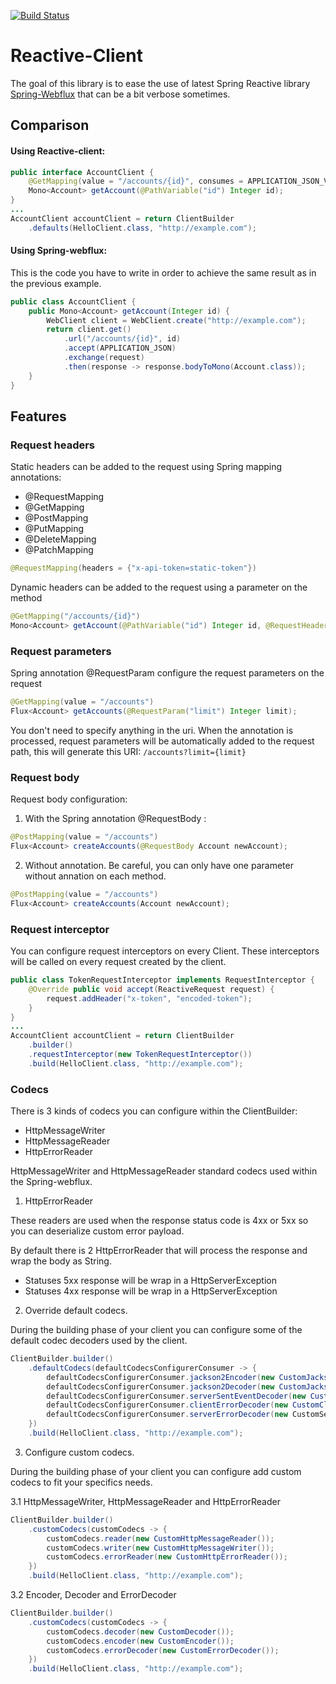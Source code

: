 [![Build Status](https://travis-ci.org/jgsqware/projectAlpha.svg?branch=master)](https://travis-ci.org/jbrixhe/projectAlpha)

# Reactive-Client
The goal of this library is to ease the use of latest Spring Reactive library [Spring-Webflux](http://docs.spring.io/spring-framework/docs/5.0.0.M1/spring-framework-reference/html/web-reactive.html) that can be a bit verbose sometimes.


## Comparison
#### Using Reactive-client:

```java
public interface AccountClient {
    @GetMapping(value = "/accounts/{id}", consumes = APPLICATION_JSON_VALUE)
    Mono<Account> getAccount(@PathVariable("id") Integer id);
}
...
AccountClient accountClient = return ClientBuilder
	.defaults(HelloClient.class, "http://example.com");
```

#### Using Spring-webflux:
This is the code you have to write in order to achieve the same result as in the previous example.

```java
public class AccountClient {
    public Mono<Account> getAccount(Integer id) {
        WebClient client = WebClient.create("http://example.com");
        return client.get()
            .url("/accounts/{id}", id)
            .accept(APPLICATION_JSON)
            .exchange(request)
            .then(response -> response.bodyToMono(Account.class));
    }
}
```

## Features
### Request headers
Static headers can be added to the request using Spring mapping annotations: 
* @RequestMapping
* @GetMapping
* @PostMapping
* @PutMapping
* @DeleteMapping
* @PatchMapping

```java
@RequestMapping(headers = {"x-api-token=static-token"})
```

Dynamic headers can be added to the request using a parameter on the method

```java
@GetMapping("/accounts/{id}")
Mono<Account> getAccount(@PathVariable("id") Integer id, @RequestHeader("x-api-token") String token);
```

### Request parameters
Spring annotation @RequestParam configure the request parameters on the request
```java
@GetMapping(value = "/accounts")
Flux<Account> getAccounts(@RequestParam("limit") Integer limit);
```

You don't need to specify anything in the uri. When the annotation is processed, request parameters will be automatically added to the request path, this will generate this URI: ```/accounts?limit={limit}```

### Request body
Request body configuration:

1. With the Spring annotation @RequestBody :
```java
@PostMapping(value = "/accounts")
Flux<Account> createAccounts(@RequestBody Account newAccount);
```

2. Without annotation. Be careful, you can only have one parameter without annation on each method.
```java
@PostMapping(value = "/accounts")
Flux<Account> createAccounts(Account newAccount);
```

### Request interceptor
You can configure request interceptors on every Client. These interceptors will be called on every request created by the client.

```java
public class TokenRequestInterceptor implements RequestInterceptor {
    @Override public void accept(ReactiveRequest request) {
        request.addHeader("x-token", "encoded-token");
    }
}
...
AccountClient accountClient = return ClientBuilder
    .builder()
    .requestInterceptor(new TokenRequestInterceptor())
    .build(HelloClient.class, "http://example.com");
```

### Codecs
There is 3 kinds of codecs you can configure within the ClientBuilder: 
* HttpMessageWriter 
* HttpMessageReader 
* HttpErrorReader

HttpMessageWriter and HttpMessageReader standard codecs used within the Spring-webflux.  
 

1. HttpErrorReader 

 These readers are used when the response status code is 4xx or 5xx so you can deserialize custom error payload.

 By default there is 2 HttpErrorReader that will process the response and wrap the body as String. 
* Statuses 5xx response will be wrap in a HttpServerException
* Statuses 4xx response will be wrap in a HttpServerException


2. Override default codecs.

During the building phase of your client you can configure some of the default codec decoders used by the client. 
```java
ClientBuilder.builder()
    .defaultCodecs(defaultCodecsConfigurerConsumer -> {
        defaultCodecsConfigurerConsumer.jackson2Encoder(new CustomJackson2JsonEncoder());
        defaultCodecsConfigurerConsumer.jackson2Decoder(new CustomJackson2JsonDecoder());
        defaultCodecsConfigurerConsumer.serverSentEventDecoder(new CustomDecoder());
        defaultCodecsConfigurerConsumer.clientErrorDecoder(new CustomClientErrorDecoder());
        defaultCodecsConfigurerConsumer.serverErrorDecoder(new CustomServerErrorDecoder);
    })
    .build(HelloClient.class, "http://example.com");
```

3. Configure custom codecs.

 During the building phase of your client you can configure add custom codecs to fit your specifics needs.

3.1 HttpMessageWriter, HttpMessageReader and HttpErrorReader  
```java
ClientBuilder.builder()
    .customCodecs(customCodecs -> {
        customCodecs.reader(new CustomHttpMessageReader());
        customCodecs.writer(new CustomHttpMessageWriter());
        customCodecs.errorReader(new CustomHttpErrorReader());
    })
    .build(HelloClient.class, "http://example.com");
```

3.2 Encoder, Decoder and ErrorDecoder 
 
 ```java
 ClientBuilder.builder()
     .customCodecs(customCodecs -> {
         customCodecs.decoder(new CustomDecoder());
         customCodecs.encoder(new CustomEncoder());
         customCodecs.errorDecoder(new CustomErrorDecoder());
     })
     .build(HelloClient.class, "http://example.com");
 ```